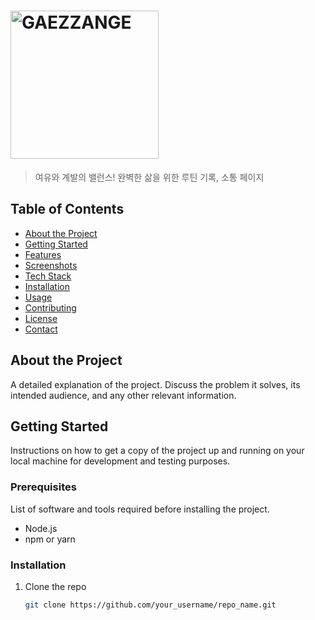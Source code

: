 

# <img width="237" alt="GAEZZANGE" src="https://github.com/user-attachments/assets/be53de3b-16ba-4629-a3b3-5f624b4380d2">

> 여유와 계발의 밸런스! 완벽한 삶을 위한 루틴 기록, 소통 페이지

## Table of Contents

- [About the Project](#about-the-project)
- [Getting Started](#getting-started)
- [Features](#features)
- [Screenshots](#screenshots)
- [Tech Stack](#tech-stack)
- [Installation](#installation)
- [Usage](#usage)
- [Contributing](#contributing)
- [License](#license)
- [Contact](#contact)

## About the Project

A detailed explanation of the project. Discuss the problem it solves, its intended audience, and any other relevant information.

## Getting Started

Instructions on how to get a copy of the project up and running on your local machine for development and testing purposes.

### Prerequisites

List of software and tools required before installing the project.

- Node.js
- npm or yarn

### Installation

1. Clone the repo
   ```sh
   git clone https://github.com/your_username/repo_name.git
